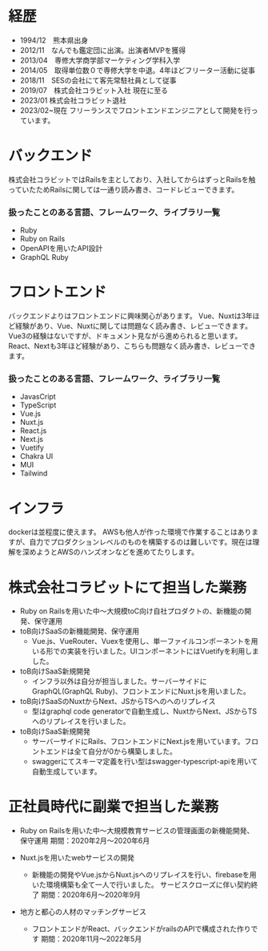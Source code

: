 # 経歴
- 1994/12　熊本県出身
- 2012/11　なんでも鑑定団に出演。出演者MVPを獲得
- 2013/04　専修大学商学部マーケティング学科入学
- 2014/05　取得単位数０で専修大学を中退。4年ほどフリーター活動に従事
- 2018/11　SESの会社にて客先常駐社員として従事
- 2019/07　株式会社コラビット入社 現在に至る
- 2023/01 株式会社コラビット退社
- 2023/02~現在 フリーランスでフロントエンドエンジニアとして開発を行っています。

# バックエンド
株式会社コラビットではRailsを主としており、入社してからはずっとRailsを触っていたためRailsに関しては一通り読み書き、コードレビューできます。
### 扱ったことのある言語、フレームワーク、ライブラリ一覧
- Ruby
- Ruby on Rails
- OpenAPIを用いたAPI設計
- GraphQL Ruby

# フロントエンド
バックエンドよりはフロントエンドに興味関心があります。
Vue、Nuxtは3年ほど経験があり、Vue、Nuxtに関しては問題なく読み書き、レビューできます。
Vue3の経験はないですが、ドキュメント見ながら進められると思います。
React、Nextも3年ほど経験があり、こちらも問題なく読み書き、レビューできます。
### 扱ったことのある言語、フレームワーク、ライブラリ一覧
- JavasCript
- TypeScript
- Vue.js
- Nuxt.js
- React.js
- Next.js
- Vuetify
- Chakra UI
- MUI
- Tailwind

# インフラ
dockerは並程度に使えます。
AWSも他人が作った環境で作業することはありますが、自力でプロダクションレベルのものを構築するのは難しいです。現在は理解を深めようとAWSのハンズオンなどを進めてたりします。

# 株式会社コラビットにて担当した業務
- Ruby on Railsを用いた中〜大規模toC向け自社プロダクトの、新機能の開発、保守運用
- toB向けSaaSの新機能開発、保守運用
    - Vue.js、VueRouter、Vuexを使用し、単一ファイルコンポーネントを用いる形での実装を行いました。UIコンポーネントにはVuetifyを利用しました。
- toB向けSaaS新規開発
    - インフラ以外は自分が担当しました。サーバーサイドにGraphQL(GraphQL Ruby)、フロントエンドにNuxt.jsを用いました。
- toB向けSaaSのNuxtからNext、JSからTSへのへのリプレイス
    - 型はgraphql code generatorで自動生成し、NuxtからNext、JSからTSへのリプレイスを行いました。
- toB向けSaaS新規開発
    - サーバーサイドにRails、フロントエンドにNext.jsを用いています。フロントエンドは全て自分が0から構築しました。
    - swaggerにてスキーマ定義を行い型はswagger-typescript-apiを用いて自動生成しています。

# 正社員時代に副業で担当した業務
- Ruby on Railsを用いた中〜大規模教育サービスの管理画面の新機能開発、保守運用
期間：2020年2月〜2020年6月

- Nuxt.jsを用いたwebサービスの開発
    - 新機能の開発やVue.jsからNuxt.jsへのリプレイスを行い、firebaseを用いた環境構築も全て一人で行いました。
サービスクローズに伴い契約終了 
期間：2020年6月〜2020年9月

- 地方と都心の人材のマッチングサービス
    - フロントエンドがReact、バックエンドがrailsのAPIで構成された作りです
期間：2020年11月〜2022年5月
